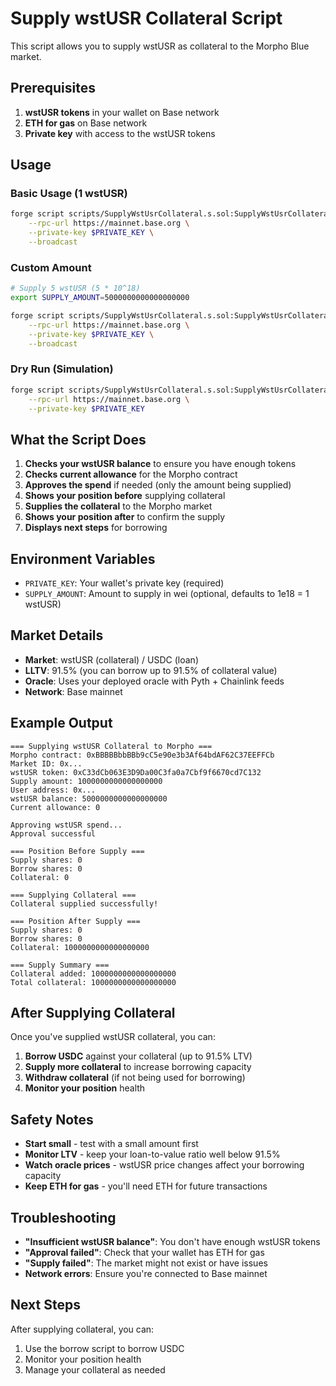 # Supply wstUSR Collateral Script

This script allows you to supply wstUSR as collateral to the Morpho Blue market.

## Prerequisites

1. **wstUSR tokens** in your wallet on Base network
2. **ETH for gas** on Base network
3. **Private key** with access to the wstUSR tokens

## Usage

### Basic Usage (1 wstUSR)
```bash
forge script scripts/SupplyWstUsrCollateral.s.sol:SupplyWstUsrCollateral \
    --rpc-url https://mainnet.base.org \
    --private-key $PRIVATE_KEY \
    --broadcast
```

### Custom Amount
```bash
# Supply 5 wstUSR (5 * 10^18)
export SUPPLY_AMOUNT=5000000000000000000

forge script scripts/SupplyWstUsrCollateral.s.sol:SupplyWstUsrCollateral \
    --rpc-url https://mainnet.base.org \
    --private-key $PRIVATE_KEY \
    --broadcast
```

### Dry Run (Simulation)
```bash
forge script scripts/SupplyWstUsrCollateral.s.sol:SupplyWstUsrCollateral \
    --rpc-url https://mainnet.base.org \
    --private-key $PRIVATE_KEY
```

## What the Script Does

1. **Checks your wstUSR balance** to ensure you have enough tokens
2. **Checks current allowance** for the Morpho contract
3. **Approves the spend** if needed (only the amount being supplied)
4. **Shows your position before** supplying collateral
5. **Supplies the collateral** to the Morpho market
6. **Shows your position after** to confirm the supply
7. **Displays next steps** for borrowing

## Environment Variables

- `PRIVATE_KEY`: Your wallet's private key (required)
- `SUPPLY_AMOUNT`: Amount to supply in wei (optional, defaults to 1e18 = 1 wstUSR)

## Market Details

- **Market**: wstUSR (collateral) / USDC (loan)
- **LLTV**: 91.5% (you can borrow up to 91.5% of collateral value)
- **Oracle**: Uses your deployed oracle with Pyth + Chainlink feeds
- **Network**: Base mainnet

## Example Output

```
=== Supplying wstUSR Collateral to Morpho ===
Morpho contract: 0xBBBBBbbBBb9cC5e90e3b3Af64bdAF62C37EEFFCb
Market ID: 0x...
wstUSR token: 0xC33dCb063E3D9Da00C3fa0a7Cbf9f6670cd7C132
Supply amount: 1000000000000000000
User address: 0x...
wstUSR balance: 5000000000000000000
Current allowance: 0

Approving wstUSR spend...
Approval successful

=== Position Before Supply ===
Supply shares: 0
Borrow shares: 0
Collateral: 0

=== Supplying Collateral ===
Collateral supplied successfully!

=== Position After Supply ===
Supply shares: 0
Borrow shares: 0
Collateral: 1000000000000000000

=== Supply Summary ===
Collateral added: 1000000000000000000
Total collateral: 1000000000000000000
```

## After Supplying Collateral

Once you've supplied wstUSR collateral, you can:

1. **Borrow USDC** against your collateral (up to 91.5% LTV)
2. **Supply more collateral** to increase borrowing capacity
3. **Withdraw collateral** (if not being used for borrowing)
4. **Monitor your position** health

## Safety Notes

- **Start small** - test with a small amount first
- **Monitor LTV** - keep your loan-to-value ratio well below 91.5%
- **Watch oracle prices** - wstUSR price changes affect your borrowing capacity
- **Keep ETH for gas** - you'll need ETH for future transactions

## Troubleshooting

- **"Insufficient wstUSR balance"**: You don't have enough wstUSR tokens
- **"Approval failed"**: Check that your wallet has ETH for gas
- **"Supply failed"**: The market might not exist or have issues
- **Network errors**: Ensure you're connected to Base mainnet

## Next Steps

After supplying collateral, you can:
1. Use the borrow script to borrow USDC
2. Monitor your position health
3. Manage your collateral as needed
